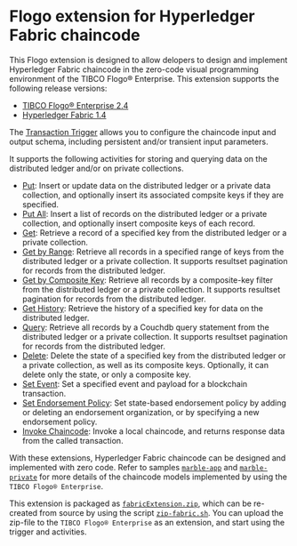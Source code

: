 # Flogo extension for Hyperledger Fabric chaincode

This Flogo extension is designed to allow delopers to design and implement Hyperledger Fabric chaincode in the zero-code visual programming environment of the TIBCO Flogo® Enterprise.  This extension supports the following release versions:
- [TIBCO Flogo® Enterprise 2.4](https://docs.tibco.com/products/tibco-flogo-enterprise-2-4-0)
- [Hyperledger Fabric 1.4](https://www.hyperledger.org/projects/fabric)

The [Transaction Trigger](trigger/transaction) allows you to configure the chaincode input and output schema, including persistent and/or transient input parameters.

It supports the following activities for storing and querying data on the distributed ledger and/or on private collections.
- [Put](activity/put): Insert or update data on the distributed ledger or a private data collection, and optionally insert its associated compsite keys if they are specified.
- [Put All](activity/putall): Insert a list of records on the distributed ledger or a private collection, and optionally insert composite keys of each record.
- [Get](activity/get): Retrieve a record of a specified key from the distributed ledger or a private collection.
- [Get by Range](activity/getrange): Retrieve all records in a specified range of keys from the distributed ledger or a private collection.  It supports resultset pagination for records from the distributed ledger.
- [Get by Composite Key](activity/getbycompositekey): Retrieve all records by a composite-key filter from the distributed ledger or a private collection.  It supports resultset pagination for records from the distributed ledger.
- [Get History](activity/gethistory): Retrieve the history of a specified key for data on the distributed ledger.
- [Query](activity/query): Retrieve all records by a Couchdb query statement from the distributed ledger or a private collection.  It supports resultset pagination for records from the distributed ledger.
- [Delete](activity/delete): Delete the state of a specified key from the distributed ledger or a private collection, as well as its composite keys.  Optionally, it can delete only the state, or only a composite key.
- [Set Event](activity/setevent): Set a specified event and payload for a blockchain transaction.
- [Set Endorsement Policy](activity/endorsement): Set state-based endorsement policy by adding or deleting an endorsement organization, or by specifying a new endorsement policy.
- [Invoke Chaincode](activity/endorsement): Invoke a local chaincode, and returns response data from the called transaction.

With these extensions, Hyperledger Fabric chaincode can be designed and implemented with zero code. Refer to samples [`marble-app`](../marble-app) and [`marble-private`](../marble-private) for more details of the chaincode models implemented by using the `TIBCO Flogo® Enterprise`.

This extension is packaged as [`fabricExtension.zip`](../fabricExtension.zip), which can be re-created from source by using the script [`zip-fabric.sh`](../zip-fabric.sh).  You can upload the zip-file to the `TIBCO Flogo® Enterprise` as an extension, and start using the trigger and activities.
